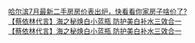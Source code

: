   
[哈尔滨7月最新二手房房价表出炉，快看看你家房子啥价了?](http://www.dianyue.me/archives/111/s265z4adynch2f5x/)  
[【蔡依林代言】海之秘焕白小蓝瓶 防护美白补水三效合一](http://www.dianyue.me/archives/599/qbnnf548a45n0fkh/)  
[【蔡依林代言】海之秘焕白小蓝瓶 防护美白补水三效合一](http://www.dianyue.me/archives/907/pdssz5h7asfb7xcx/)